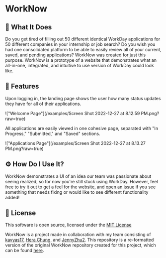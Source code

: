 # WorkNow

## 🔨 What It Does

Do you get tired of filling out 50 different identical WorkDay applications for 50 different companies in your internship or job search? Do you wish 
you had one consolidated platform to be able to easily review all of your current, saved, and pending applications? WorkNow was created for just this 
purpose. WorkNow is a prototype of a website that demonstrates what an all-in-one, integrated, and intuitive to use version of WorkDay could look like. 

## 👀 Features 

Upon logging in, the landing page shows the user how many status updates they have for all of their applications. 

!["Welcome Page"](/examples/Screen Shot 2022-12-27 at 8.12.59 PM.png?raw=true)

All applications are easily viewed in one cohesive page, separated with "In Progress," "Submitted," and "Saved" sections. 

!["Applications Page"](/examples/Screen Shot 2022-12-27 at 8.13.27 PM.png?raw=true)

## ⚙️ How Do I Use It?

WorkNow demonstrates a UI of an idea our team was passionate about seeing realized, so for now you're still stuck using WorkDay. However, feel free to try 
it out to get a feel for the website, and [open an issue](https://github.com/isalyu/WorkNow/issues) if you see something that needs fixing or would like 
to see different functionality added! 

## 📜 License

This software is open source, licensed under the [MIT License](https://github.com/isalyu/WorkNow/blob/master/LICENSE.md)

WorkNow is a project made in collaboration with my team consisting of [kavyas17](https://github.com/kavyas17), [Hera Chung](https://devpost.com/eehhchung1), 
and [JennyZhu2](https://github.com/JennyZhu2). This repository is a re-formatted version of the original WorkNow repository created for this project, which
can be found [here](https://github.com/kavyas17/WorkNow). 
